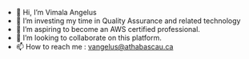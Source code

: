 - 👋 Hi, I’m Vimala Angelus
- 👀 I’m investing my time in Quality Assurance and related technology 
- 🌱 I’m aspiring to become an AWS certified professional.
- 💞️ I’m looking to collaborate on this platform.
- 📫 How to reach me : vangelus@athabascau.ca

<!---
TriuneVA/TriuneVA is a ✨ special ✨ repository because its `README.md` (this file) appears on your GitHub profile.
You can click the Preview link to take a look at your changes.
--->
